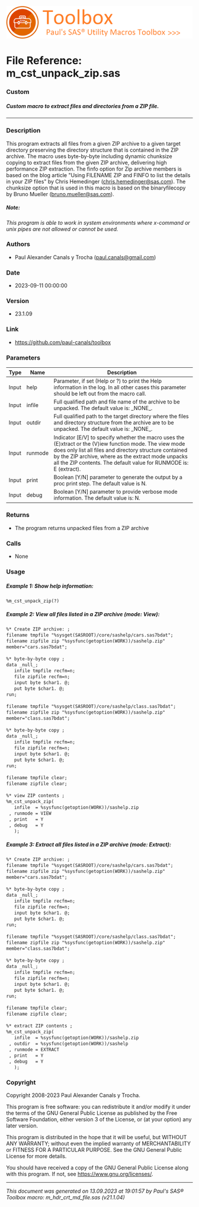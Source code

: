 ![../../misc/images/doc_header.png](../../misc/images/doc_header.png)
# 
# File Reference: m_cst_unpack_zip.sas

### Custom

##### Custom macro to extract files and directories from a ZIP file.

***

### Description
This program extracts all files from a given ZIP archive to a given target directory preserving the directory structure that is contained in the ZIP archive. The macro uses byte-by-byte including dynamic chunksize copying to extract files from the given ZIP archive, delivering high performance ZIP extraction. The finfo option for Zip archive members is based on the blog article "Using FILENAME ZIP and FINFO to list the details in your ZIP files" by Chris Hemedinger (chris.hemedinger@sas.com). The chunksize option that is used in this macro is based on the binaryfilecopy by Bruno Mueller (bruno.mueller@sas.com).

##### *Note:*
*This program is able to work in system environments where x-command or unix pipes are not allowed or cannot be used.*

### Authors
* Paul Alexander Canals y Trocha (paul.canals@gmail.com)

### Date
* 2023-09-11 00:00:00

### Version
* 23.1.09

### Link
* https://github.com/paul-canals/toolbox

### Parameters
| Type | Name | Description |
| ---- | ---- | ----------- |
| Input | help | Parameter, if set (Help or ?) to print the Help information in the log. In all other cases this parameter should be left out from the macro call. |
| Input | infile | Full qualified path and file name of the archive to be unpacked. The default value is: \_NONE\_. |
| Input | outdir | Full qualified path to the target directory where the files and directory structure from the archive are to be unpacked. The default value is: \_NONE\_. |
| Input | runmode | Indicator [E/V] to specify whether the macro uses the (E)xtract or the (V)iew function mode. The view mode does only list all files and directory structure contained by the ZIP archive, where as the extract mode unpacks all the ZIP contents. The default value for RUNMODE is: E (extract). |
| Input | print | Boolean [Y/N] parameter to generate the output by a proc print step. The default value is N. |
| Input | debug | Boolean [Y/N] parameter to provide verbose mode information. The default value is: N. |

### Returns
* The program returns unpacked files from a ZIP archive

### Calls
* None

### Usage

##### Example 1: Show help information:
```sas
%m_cst_unpack_zip(?)
```

##### Example 2: View all files listed in a ZIP archive (mode: View):
```sas
%* Create ZIP archive: ;
filename tmpfile "%sysget(SASROOT)/core/sashelp/cars.sas7bdat";
filename zipfile zip "%sysfunc(getoption(WORK))/sashelp.zip" member="cars.sas7bdat";

%* byte-by-byte copy ;
data _null_;
   infile tmpfile recfm=n;
   file zipfile recfm=n;
   input byte $char1. @;
   put byte $char1. @;
run;

filename tmpfile "%sysget(SASROOT)/core/sashelp/class.sas7bdat";
filename zipfile zip "%sysfunc(getoption(WORK))/sashelp.zip" member="class.sas7bdat";

%* byte-by-byte copy ;
data _null_;
   infile tmpfile recfm=n;
   file zipfile recfm=n;
   input byte $char1. @;
   put byte $char1. @;
run;

filename tmpfile clear;
filename zipfile clear;

%* view ZIP contents ;
%m_cst_unpack_zip(
   infile  = %sysfunc(getoption(WORK))/sashelp.zip
 , runmode = VIEW
 , print   = Y
 , debug   = Y
   );
```

##### Example 3: Extract all files listed in a ZIP archive (mode: Extract):
```sas
%* Create ZIP archive: ;
filename tmpfile "%sysget(SASROOT)/core/sashelp/cars.sas7bdat";
filename zipfile zip "%sysfunc(getoption(WORK))/sashelp.zip" member="cars.sas7bdat";

%* byte-by-byte copy ;
data _null_;
   infile tmpfile recfm=n;
   file zipfile recfm=n;
   input byte $char1. @;
   put byte $char1. @;
run;

filename tmpfile "%sysget(SASROOT)/core/sashelp/class.sas7bdat";
filename zipfile zip "%sysfunc(getoption(WORK))/sashelp.zip" member="class.sas7bdat";

%* byte-by-byte copy ;
data _null_;
   infile tmpfile recfm=n;
   file zipfile recfm=n;
   input byte $char1. @;
   put byte $char1. @;
run;

filename tmpfile clear;
filename zipfile clear;

%* extract ZIP contents ;
%m_cst_unpack_zip(
   infile  = %sysfunc(getoption(WORK))/sashelp.zip
 , outdir  = %sysfunc(getoption(WORK))/sashelp
 , runmode = EXTRACT
 , print   = Y
 , debug   = Y
   );
```

### Copyright
Copyright 2008-2023 Paul Alexander Canals y Trocha. 
 
This program is free software: you can redistribute it and/or modify 
it under the terms of the GNU General Public License as published by 
the Free Software Foundation, either version 3 of the License, or 
(at your option) any later version. 
 
This program is distributed in the hope that it will be useful, 
but WITHOUT ANY WARRANTY; without even the implied warranty of 
MERCHANTABILITY or FITNESS FOR A PARTICULAR PURPOSE. See the 
GNU General Public License for more details. 
 
You should have received a copy of the GNU General Public License 
along with this program. If not, see <https://www.gnu.org/licenses/>. 


***
*This document was generated on 13.09.2023 at 19:01:57  by Paul's SAS&reg; Toolbox macro: m_hdr_crt_md_file.sas (v21.1.04)*
